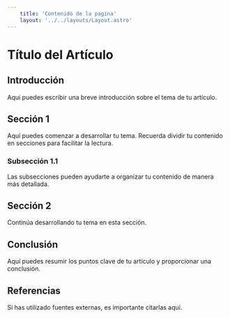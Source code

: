 ```yaml
---
    title: 'Contenido de la pagina'
    layout: '../../layouts/Layout.astro'
---
```

# Título del Artículo

## Introducción

Aquí puedes escribir una breve introducción sobre el tema de tu artículo.

## Sección 1

Aquí puedes comenzar a desarrollar tu tema. Recuerda dividir tu contenido en secciones para facilitar la lectura.

### Subsección 1.1

Las subsecciones pueden ayudarte a organizar tu contenido de manera más detallada.

## Sección 2

Continúa desarrollando tu tema en esta sección.

## Conclusión

Aquí puedes resumir los puntos clave de tu artículo y proporcionar una conclusión.

## Referencias

Si has utilizado fuentes externas, es importante citarlas aquí.